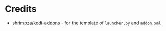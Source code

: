 # Credits
- [shrimpza/kodi-addons](https://github.com/shrimpza/kodi-addons) - for the template of `launcher.py` and `addon.xml`
